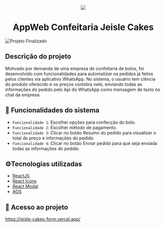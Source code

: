 <p align="center">
<img src="https://user-images.githubusercontent.com/83993439/163728374-4ddab425-9f6f-4ff6-a06c-e4638fc893c3.png"/>
</p>
<h1 align="center"> AppWeb Confeitaria Jeisle Cakes </h1>

![Projeto Finalizado](https://img.shields.io/badge/Status-Finalizado%20--%20Poss%C3%ADvel%20Upgrade-brightgreen)

<h2>Descrição do projeto</h2>

Motivado por demanda de uma empresa de confeitaria de bolos, foi desenvolvido com funcionalidades para automatizar os pedidos já feitos pelos clientes via aplicativo WhatsApp. No sistema, o usuário tem ciência do produto oferecido e os preços contidos nele, enviando todas as informações do pedido pelo Api do WhatsApp como mensagem de texto no chat da empresa.

## :hammer: Funcionalidades do sistema

- `Funcionalidade 1`: Escolher opções para confecção do bolo.
- `Funcionalidade 2`: Escolher método de pagamento.
- `Funcionalidade 3`: Clicar no botão Resumo do pedido para visualizar o total do preço e informações do pedido.
- `Funcionalidade 4`: Clicar no botão Enviar pedido para que seja enviada todas as informações do pedido.

<h2>⚙️Tecnologias utilizadas</h2>

* [ReactJS](https://reactjs.org/)
* [React Icons](https://react-icons.github.io/react-icons/)
* [React Modal](https://www.npmjs.com/package/react-modal)
* [AOS](https://michalsnik.github.io/aos/)

## 📁 Acesso ao projeto
 https://jeisle-cakes-form.vercel.app/

